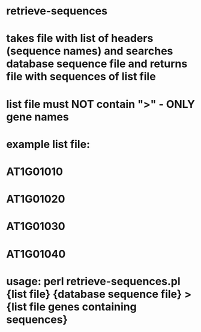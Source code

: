 # retrieve-sequences
# takes file with list of headers (sequence names) and searches database sequence file and returns file with sequences of list file
# list file must NOT contain ">" - ONLY gene names
# example list file:
# AT1G01010
# AT1G01020
# AT1G01030
# AT1G01040

# usage: perl retrieve-sequences.pl {list file} {database sequence file} > {list file genes containing sequences}
